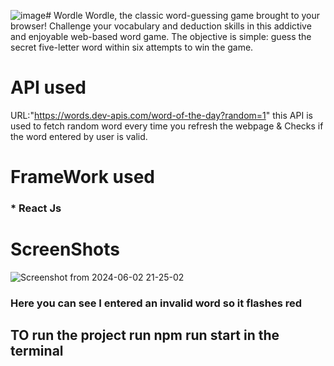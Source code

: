 ![image](https://github.com/Moutasem-Ahmed-Salah/Wordle/assets/125928209/94eb6ee6-3400-4f90-942b-5199947e9b5c)# Wordle
 Wordle, the classic word-guessing game brought to your browser! Challenge your vocabulary and deduction skills in this addictive and enjoyable web-based word game. The objective is simple: guess the secret five-letter word within six attempts to win the game.

# API used
URL:"https://words.dev-apis.com/word-of-the-day?random=1"
 this API is used to fetch random word every time you refresh the webpage & Checks if the word entered by user  is valid.
# FrameWork used
### * React Js
# ScreenShots
![Screenshot from 2024-06-02 21-25-02](https://github.com/Moutasem-Ahmed-Salah/wordle/assets/125928209/391207ff-29a6-4c7b-8d3c-18bde11f2e05)


### Here you can see I entered an invalid word so it flashes red



## TO run the project run npm run start in the terminal
